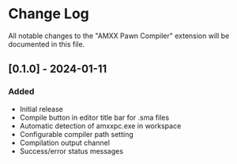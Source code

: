 # Change Log

All notable changes to the "AMXX Pawn Compiler" extension will be documented in this file.

## [0.1.0] - 2024-01-11

### Added
- Initial release
- Compile button in editor title bar for .sma files
- Automatic detection of amxxpc.exe in workspace
- Configurable compiler path setting
- Compilation output channel
- Success/error status messages